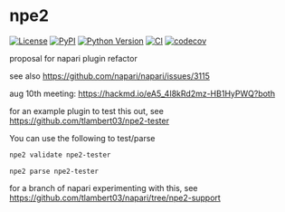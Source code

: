 # npe2

[![License](https://img.shields.io/pypi/l/npe2.svg?color=green)](https://github.com/tlambert03/npe2/raw/master/LICENSE)
[![PyPI](https://img.shields.io/pypi/v/npe2.svg?color=green)](https://pypi.org/project/npe2)
[![Python Version](https://img.shields.io/pypi/pyversions/npe2.svg?color=green)](https://python.org)
[![CI](https://github.com/tlambert03/npe2/workflows/ci/badge.svg)](https://github.com/tlambert03/npe2/actions)
[![codecov](https://codecov.io/gh/tlambert03/npe2/branch/master/graph/badge.svg)](https://codecov.io/gh/tlambert03/npe2)

proposal for napari plugin refactor

see also https://github.com/napari/napari/issues/3115

aug 10th meeting: https://hackmd.io/eA5_4I8kRd2mz-HB1HyPWQ?both


for an example plugin to test this out, see https://github.com/tlambert03/npe2-tester

You can use the following to test/parse

```bash
npe2 validate npe2-tester
```

```
npe2 parse npe2-tester
```

for a branch of napari experimenting with this, see https://github.com/tlambert03/napari/tree/npe2-support
